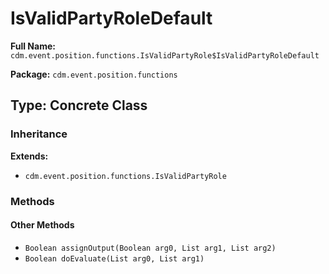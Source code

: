 # IsValidPartyRoleDefault

**Full Name:** `cdm.event.position.functions.IsValidPartyRole$IsValidPartyRoleDefault`

**Package:** `cdm.event.position.functions`

## Type: Concrete Class

### Inheritance

**Extends:**
- `cdm.event.position.functions.IsValidPartyRole`

### Methods

#### Other Methods

- `Boolean assignOutput(Boolean arg0, List arg1, List arg2)`
- `Boolean doEvaluate(List arg0, List arg1)`

